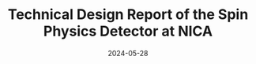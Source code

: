 ---
title: "Technical Design Report of the Spin Physics Detector at NICA"
collection: publications
permalink: /publication/2024-05-28-paper-title-number-6
date: 2024-05-28
venue: 'Natural Science Review'
paperurl: 'https://nsr-jinr.ru/index.php/nsr/article/view/35'
citation: 'V. Abazov et al. (SPD Collaboration). Technical Design Report of the Spin Physics Detector at NICA. Natural Science Review 1, 1 (2024). https://nsr-jinr.ru/index.php/nsr/article/view/35'
---